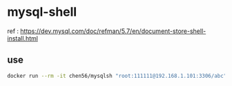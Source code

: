 # mysql-shell

 ref : <https://dev.mysql.com/doc/refman/5.7/en/document-store-shell-install.html>

## use

```bash
docker run --rm -it chen56/mysqlsh "root:111111@192.168.1.101:3306/abc"
```


